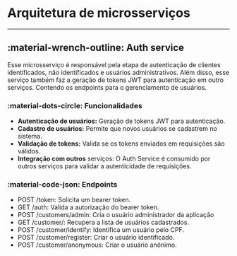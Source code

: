 # Arquitetura de microsserviços

---

## :material-wrench-outline: Auth service

Esse microsserviço é responsável pela etapa de autenticação de clientes identificados, não identificados e usuários administrativos. Além disso, esse serviço também faz a geração de tokens JWT para autenticação em outro serviços. Contendo os endpoints para o gerenciamento de usuários.

### :material-dots-circle: Funcionalidades
- **Autenticação de usuários:** Geração de tokens JWT para autenticação.
- **Cadastro de usuários:** Permite que novos usuários se cadastrem no sistema.
- **Validação de tokens:** Valida se os tokens enviados em requisições são válidos.
- **Integração com outros** serviços: O Auth Service é consumido por outros serviços para validar a autenticidade de requisições.

### :material-code-json: Endpoints

- POST /token: Solicita um bearer token.
- GET /auth: Valida a autorização do bearer token.
- POST /customers/admin: Cria o usuário administrador da aplicação
- GET /customer/: Recupera a lista de usuários cadastrados.
- POST /customer/identify: Identifica um usuário pelo CPF.
- POST /customer/register: Criar o usuário identificado.
- POST /customer/anonymous: Criar o usuário anônimo.